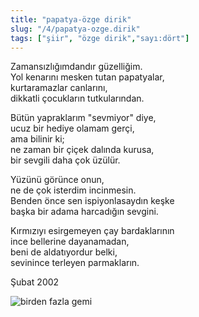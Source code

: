 ```yaml
---
title: "papatya-özge dirik"
slug: "/4/papatya-ozge.dirik"
tags: ["şiir", "özge dirik","sayı:dört"]
---
```

Zamansızlığımdandır güzelliğim.  
Yol kenarını mesken tutan papatyalar,\
kurtaramazlar canlarını,\
dikkatli çocukların tutkularından.

Bütün yapraklarım "sevmiyor" diye,\
ucuz bir hediye olamam gerçi,\
ama bilinir ki;\
ne zaman bir çiçek dalında kurusa,\
bir sevgili daha çok üzülür.

Yüzünü görünce onun,\
ne de çok isterdim incinmesin.\
Benden önce sen ispiyonlasaydın keşke\
başka bir adama harcadığın sevgini.

Kırmızıyı esirgemeyen çay bardaklarının\
ince bellerine dayanamadan,\
beni de aldatıyordur belki,\
sevinince terleyen parmakların.

Şubat 2002

![birden fazla gemi](/img/4.19.jpg)

